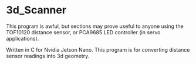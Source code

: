 # 3d_Scanner

This program is awful, but sections may prove useful to anyone using the TOF10120 distance sensor, or PCA9685 LED controller (in servo applications).

Written in C for Nvidia Jetson Nano. This program is for converting distance sensor readings into 3d geometry.
